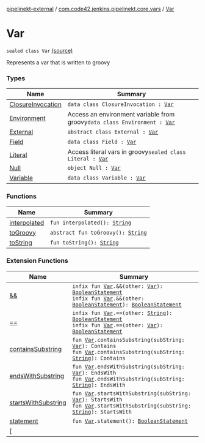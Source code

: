 [pipelinekt-external](../../index.md) / [com.code42.jenkins.pipelinekt.core.vars](../index.md) / [Var](./index.md)

# Var

`sealed class Var` [(source)](https://github.com/code42/pipelinekt/tree/master/core/src/main/kotlin/com/code42/jenkins/pipelinekt/core/vars/Var.kt#L12)

Represents a var that is written to groovy

### Types

| Name | Summary |
|---|---|
| [ClosureInvocation](-closure-invocation/index.md) | `data class ClosureInvocation : `[`Var`](./index.md) |
| [Environment](-environment/index.md) | Access an environment variable from groovy`data class Environment : `[`Var`](./index.md) |
| [External](-external/index.md) | `abstract class External : `[`Var`](./index.md) |
| [Field](-field/index.md) | `data class Field : `[`Var`](./index.md) |
| [Literal](-literal/index.md) | Access literal vars in groovy`sealed class Literal : `[`Var`](./index.md) |
| [Null](-null/index.md) | `object Null : `[`Var`](./index.md) |
| [Variable](-variable/index.md) | `data class Variable : `[`Var`](./index.md) |

### Functions

| Name | Summary |
|---|---|
| [interpolated](interpolated.md) | `fun interpolated(): `[`String`](https://kotlinlang.org/api/latest/jvm/stdlib/kotlin/-string/index.html) |
| [toGroovy](to-groovy.md) | `abstract fun toGroovy(): `[`String`](https://kotlinlang.org/api/latest/jvm/stdlib/kotlin/-string/index.html) |
| [toString](to-string.md) | `fun toString(): `[`String`](https://kotlinlang.org/api/latest/jvm/stdlib/kotlin/-string/index.html) |

### Extension Functions

| Name | Summary |
|---|---|
| [&amp;&amp;](../../com.code42.jenkins.pipelinekt.dsl.step.conditional/&&.md) | `infix fun `[`Var`](./index.md)`.&&(other: `[`Var`](./index.md)`): `[`BooleanStatement`](../../com.code42.jenkins.pipelinekt.core.conditional/-boolean-statement/index.md)<br>`infix fun `[`Var`](./index.md)`.&&(other: `[`BooleanStatement`](../../com.code42.jenkins.pipelinekt.core.conditional/-boolean-statement/index.md)`): `[`BooleanStatement`](../../com.code42.jenkins.pipelinekt.core.conditional/-boolean-statement/index.md) |
| [==](../../com.code42.jenkins.pipelinekt.dsl.step.conditional/==.md) | `infix fun `[`Var`](./index.md)`.==(other: `[`String`](https://kotlinlang.org/api/latest/jvm/stdlib/kotlin/-string/index.html)`): `[`BooleanStatement`](../../com.code42.jenkins.pipelinekt.core.conditional/-boolean-statement/index.md)<br>`infix fun `[`Var`](./index.md)`.==(other: `[`Var`](./index.md)`): `[`BooleanStatement`](../../com.code42.jenkins.pipelinekt.core.conditional/-boolean-statement/index.md) |
| [containsSubstring](../../com.code42.jenkins.pipelinekt.dsl.step.conditional/contains-substring.md) | `fun `[`Var`](./index.md)`.containsSubstring(subString: `[`Var`](./index.md)`): Contains`<br>`fun `[`Var`](./index.md)`.containsSubstring(subString: `[`String`](https://kotlinlang.org/api/latest/jvm/stdlib/kotlin/-string/index.html)`): Contains` |
| [endsWithSubstring](../../com.code42.jenkins.pipelinekt.dsl.step.conditional/ends-with-substring.md) | `fun `[`Var`](./index.md)`.endsWithSubstring(subString: `[`Var`](./index.md)`): EndsWith`<br>`fun `[`Var`](./index.md)`.endsWithSubstring(subString: `[`String`](https://kotlinlang.org/api/latest/jvm/stdlib/kotlin/-string/index.html)`): EndsWith` |
| [startsWithSubstring](../../com.code42.jenkins.pipelinekt.dsl.step.conditional/starts-with-substring.md) | `fun `[`Var`](./index.md)`.startsWithSubstring(subString: `[`Var`](./index.md)`): StartsWith`<br>`fun `[`Var`](./index.md)`.startsWithSubstring(subString: `[`String`](https://kotlinlang.org/api/latest/jvm/stdlib/kotlin/-string/index.html)`): StartsWith` |
| [statement](../../com.code42.jenkins.pipelinekt.dsl.step.conditional/statement.md) | `fun `[`Var`](./index.md)`.statement(): `[`BooleanStatement`](../../com.code42.jenkins.pipelinekt.core.conditional/-boolean-statement/index.md) |
| [||](../../com.code42.jenkins.pipelinekt.dsl.step.conditional/||.md) | `infix fun `[`Var`](./index.md)`.||(other: `[`Var`](./index.md)`): `[`BooleanStatement`](../../com.code42.jenkins.pipelinekt.core.conditional/-boolean-statement/index.md)<br>`infix fun `[`Var`](./index.md)`.||(other: `[`BooleanStatement`](../../com.code42.jenkins.pipelinekt.core.conditional/-boolean-statement/index.md)`): `[`BooleanStatement`](../../com.code42.jenkins.pipelinekt.core.conditional/-boolean-statement/index.md) |
